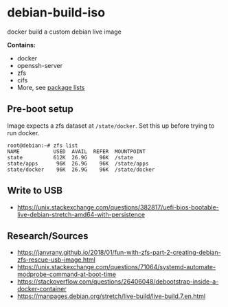 # debian-build-iso
docker build a custom debian live image

__Contains:__
 - docker
 - openssh-server
 - zfs
 - cifs
 - More, see [package lists](config/package-lists)

## Pre-boot setup
Image expects a zfs dataset at `/state/docker`. Set this up before trying to run docker.

~~~
root@debian:~# zfs list
NAME           USED  AVAIL  REFER  MOUNTPOINT
state          612K  26.9G    96K  /state
state/apps      96K  26.9G    96K  /state/apps
state/docker    96K  26.9G    96K  /state/docker
~~~

## Write to USB
- https://unix.stackexchange.com/questions/382817/uefi-bios-bootable-live-debian-stretch-amd64-with-persistence

## Research/Sources
- https://janvrany.github.io/2018/01/fun-with-zfs-part-2-creating-debian-zfs-rescue-usb-image.html
- https://unix.stackexchange.com/questions/71064/systemd-automate-modprobe-command-at-boot-time
- https://stackoverflow.com/questions/26406048/debootstrap-inside-a-docker-container
- https://manpages.debian.org/stretch/live-build/live-build.7.en.html
